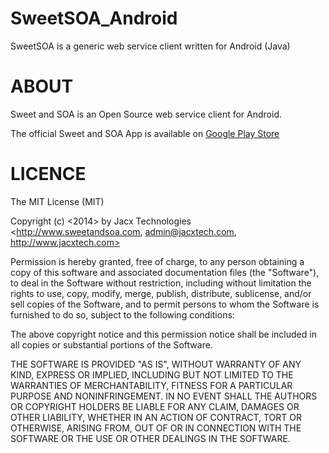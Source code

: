 SweetSOA_Android
================

SweetSOA is a generic web service client written for Android (Java)


<h1>ABOUT</h1>

Sweet and SOA is an Open Source web service client for Android.

The official Sweet and SOA App is available on <a href="https://play.google.com/store/apps/details?id=com.jacx.ssoa.android">Google Play Store</a>

<h1>LICENCE</h1>

The MIT License (MIT)

Copyright (c) <2014> by Jacx Technologies <http://www.sweetandsoa.com, admin@jacxtech.com, http://www.jacxtech.com>

Permission is hereby granted, free of charge, to any person obtaining a copy
of this software and associated documentation files (the "Software"), to deal
in the Software without restriction, including without limitation the rights
to use, copy, modify, merge, publish, distribute, sublicense, and/or sell
copies of the Software, and to permit persons to whom the Software is
furnished to do so, subject to the following conditions:

The above copyright notice and this permission notice shall be included in
all copies or substantial portions of the Software.

THE SOFTWARE IS PROVIDED "AS IS", WITHOUT WARRANTY OF ANY KIND, EXPRESS OR
IMPLIED, INCLUDING BUT NOT LIMITED TO THE WARRANTIES OF MERCHANTABILITY,
FITNESS FOR A PARTICULAR PURPOSE AND NONINFRINGEMENT. IN NO EVENT SHALL THE
AUTHORS OR COPYRIGHT HOLDERS BE LIABLE FOR ANY CLAIM, DAMAGES OR OTHER
LIABILITY, WHETHER IN AN ACTION OF CONTRACT, TORT OR OTHERWISE, ARISING FROM,
OUT OF OR IN CONNECTION WITH THE SOFTWARE OR THE USE OR OTHER DEALINGS IN
THE SOFTWARE.

